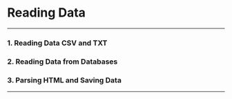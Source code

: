 # Reading Data

---

### 1. Reading Data CSV and TXT
### 2. Reading Data from Databases
### 3. Parsing HTML and Saving Data

---
